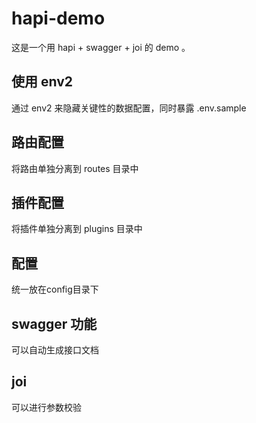 # hapi-demo
这是一个用 hapi + swagger + joi 的 demo 。

## 使用 env2
通过 env2 来隐藏关键性的数据配置，同时暴露 .env.sample

## 路由配置
将路由单独分离到 routes 目录中

## 插件配置
将插件单独分离到 plugins 目录中

## 配置
统一放在config目录下

## swagger 功能
可以自动生成接口文档

## joi
可以进行参数校验